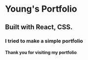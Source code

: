 # Young's Portfolio

## Built with React, CSS.

### I tried to make a simple portfolio

#### Thank you for visiting my portfolio